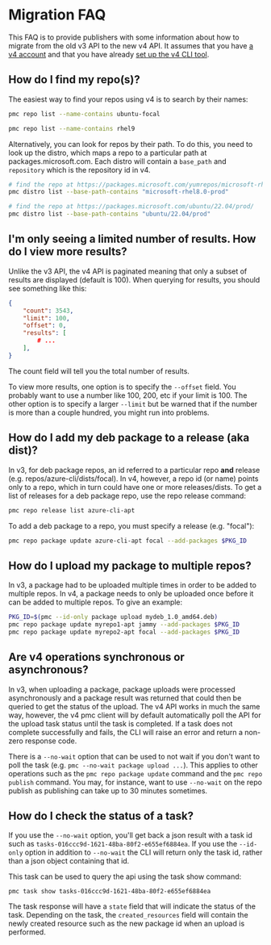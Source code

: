 # Migration FAQ

This FAQ is to provide publishers with some information about how to migrate from the old v3 API
to the new v4 API.
It assumes that you have [a v4 account](~/onboard) and that you have already [set up the v4 CLI
tool](~/pmctool).


## How do I find my repo(s)?

The easiest way to find your repos using v4 is to search by their names:

```bash
pmc repo list --name-contains ubuntu-focal

pmc repo list --name-contains rhel9
```

Alternatively, you can look for repos by their path.
To do this, you need to look up the distro, which maps a repo to a particular path at
packages.microsoft.com.
Each distro will contain a `base_path` and `repository` which is the repository id in v4.

```bash
# find the repo at https://packages.microsoft.com/yumrepos/microsoft-rhel8.0-prod/
pmc distro list --base-path-contains "microsoft-rhel8.0-prod"

# find the repo at https://packages.microsoft.com/ubuntu/22.04/prod/
pmc distro list --base-path-contains "ubuntu/22.04/prod"
```


## I'm only seeing a limited number of results. How do I view more results?

Unlike the v3 API, the v4 API is paginated meaning that only a subset of results are displayed
(default is 100).
When querying for results, you should see something like this:

```json
{
    "count": 3543,
    "limit": 100,
    "offset": 0,
    "results": [
        # ...
    ],
}
```

The count field will tell you the total number of results.

To view more results, one option is to specify the `--offset` field.
You probably want to use a number like 100, 200, etc if your limit is 100.
The other option is to specify a larger `--limit` but be warned that if the number is more than a
couple hundred, you might run into problems.

## How do I add my deb package to a release (aka dist)?

In v3, for deb package repos, an id referred to a particular repo **and** release (e.g.
repos/azure-cli/dists/focal).
In v4, however, a repo id (or name) points only to a repo, which in turn could have one or more
releases/dists.
To get a list of releases for a deb package repo, use the repo release command:

```bash
pmc repo release list azure-cli-apt
```

To add a deb package to a repo, you must specify a release (e.g. "focal"):

```bash
pmc repo package update azure-cli-apt focal --add-packages $PKG_ID
```

## How do I upload my package to multiple repos?

In v3, a package had to be uploaded multiple times in order to be added to multiple repos.
In v4, a package needs to only be uploaded once before it can be added to multiple repos.
To give an example:

```bash
PKG_ID=$(pmc --id-only package upload mydeb_1.0_amd64.deb)
pmc repo package update myrepo1-apt jammy --add-packages $PKG_ID
pmc repo package update myrepo2-apt focal --add-packages $PKG_ID
```


## Are v4 operations synchronous or asynchronous?

In v3, when uploading a package, package uploads were processed asynchronously and a package result
was returned that could then be queried to get the status of the upload.
The v4 API works in much the same way, however, the v4 pmc client will by default automatically poll
the API for the upload task status until the task is completed.
If a task does not complete successfully and fails, the CLI will raise an error and return a
non-zero response code.

There is a `--no-wait` option that can be used to not wait if you don't want to poll the task (e.g.
`pmc --no-wait package upload ...`).
This applies to other operations such as the `pmc repo package update` command and the `pmc repo
publish` command.
You may, for instance, want to use `--no-wait` on the repo publish as publishing can take up to 30
minutes sometimes.

## How do I check the status of a task?

If you use the `--no-wait` option, you'll get back a json result with a task id such as
`tasks-016ccc9d-1621-48ba-80f2-e655ef6884ea`.
If you use the `--id-only` option in addition to `--no-wait` the CLI will return only the task id,
rather than a json object containing that id.

This task can be used to query the api using the task show command:

```
pmc task show tasks-016ccc9d-1621-48ba-80f2-e655ef6884ea
```

The task response will have a `state` field that will indicate the status of the task.
Depending on the task, the `created_resources` field will contain the newly created resource such as
the new package id when an upload is performed.

